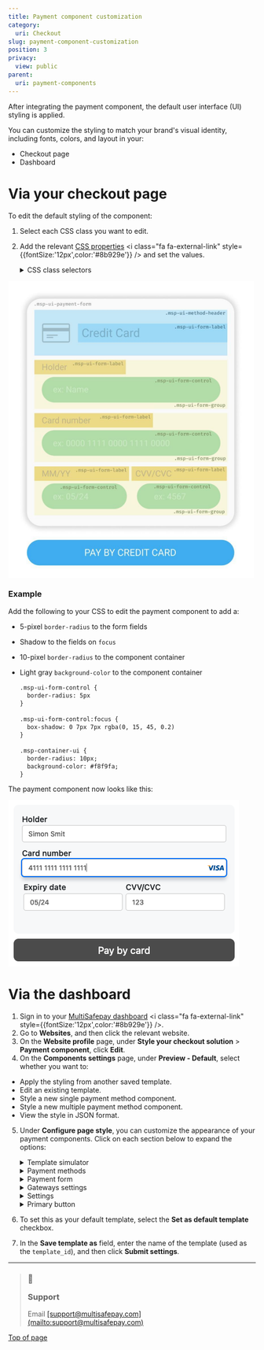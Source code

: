 ```yaml
---
title: Payment component customization
category:
  uri: Checkout
slug: payment-component-customization
position: 3
privacy:
  view: public
parent:
  uri: payment-components
---
```

After integrating the payment component, the default user interface (UI) styling is applied.

You can customize the styling to match your brand's visual identity, including fonts, colors, and layout in your:

* Checkout page
* Dashboard

# Via your checkout page

To edit the default styling of the component:

1. Select each CSS class you want to edit.
2. Add the relevant <a href="https://developer.mozilla.org/en-US/docs/Web/CSS/CSS_Properties_Reference" target="_blank">CSS properties</a> <i class="fa fa-external-link" style={{fontSize:'12px',color:'#8b929e'}} /> and set the values.

   <details id="css-class-selectors">
     <summary>CSS class selectors</summary>

     <br />

     | CSS class               | What it does                                                 |
     | ----------------------- | ------------------------------------------------------------ |
     | `.msp-container-ui`     | Selects the payment component                                |
     | `.msp-ui-payment-form`  | Selects the payment form                                     |
     | `.msp-ui-method-header` | Selects the payment `.msp-ui-method-image` and heading       |
     | `.msp-ui-method-image`  | Selects the payment method logo                              |
     | `.msp-ui-form-group`    | Contains the `.msp-ui-form-control` and `.msp-ui-form-label` |
     | `.msp-ui-form-label`    | Selects the field labels in the payment form                 |
     | `.msp-ui-form-control`  | Selects the fields in the payment form                       |
     | `.msp-ui-row`           | Contains two `.msp-ui-col-2` elements                        |
     | `.msp-ui-col-2`         | Contains `.msp-ui-form-group`                                |
     | `.msp-ui-separator`     | Selects the space before and after the form fields           |
   </details>

<img src="https://raw.githubusercontent.com/MultiSafepay/docs/master/static/diagrams/svg/CCC_CSS.svg" width="500" align="center" />

### Example

Add the following to your CSS to edit the payment component to add a:

* 5-pixel `border-radius` to the form fields
* Shadow to the fields on `focus`
* 10-pixel `border-radius` to the component container
* Light gray `background-color` to the component container

  ```
  .msp-ui-form-control {
    border-radius: 5px
  }

  .msp-ui-form-control:focus {
    box-shadow: 0 7px 7px rgba(0, 15, 45, 0.2)
  }

  .msp-container-ui {
    border-radius: 10px;
    background-color: #f8f9fa;
  }
  ```

The payment component now looks like this:

<img src="https://raw.githubusercontent.com/MultiSafepay/docs/master/static/img/Screenshot-Payment-Component.png" align="center" />

<br />

# Via the dashboard

1. Sign in to your <a href="https://merchant.multisafepay.com" target="_blank">MultiSafepay dashboard</a> <i class="fa fa-external-link" style={{fontSize:'12px',color:'#8b929e'}} />.
2. Go to **Websites**, and then click the relevant website.
3. On the **Website profile** page, under **Style your checkout solution** > **Payment component**, click **Edit**.
4. On the **Components settings** page, under **Preview - Default**, select whether you want to:

* Apply the styling from another saved template.
* Edit an existing template.
* Style a new single payment method component.
* Style a new multiple payment method component.
* View the style in JSON format.

5. Under **Configure page style**, you can customize the appearance of your payment components. Click on each section below to expand the options:

   <details id="container">
     <summary>Template simulator</summary>

     <br />

     The template simulator provides a preview of your payment page. Here, you can:

     * Set the <a href="https://www.w3schools.com/colors/colors_picker.asp" target="_blank">Hex color</a> <i class="fa fa-external-link" style={{fontSize:'12px',color:'#8b929e'}} /> for the background and text.
     * Set the <a href="https://www.w3schools.com/cssref/css_units.php" target="_blank">size in pixels (px)</a> <i class="fa fa-external-link" style={{fontSize:'12px',color:'#8b929e'}} /> the font.
     * Set the font family, style and weight.

     <br />
   </details>

   <details id="fields">
     <summary>Payment methods</summary>

     <br />

     Customize the look of all payment methods and forms. Here, you can:

     * Set the <a href="https://www.w3schools.com/colors/colors_picker.asp" target="_blank">Hex color</a> <i class="fa fa-external-link" style={{fontSize:'12px',color:'#8b929e'}} /> for the background, text, and borders. You can also set a color for when the user hovers over each payment method.
     * Set the <a href="https://www.w3schools.com/cssref/css_units.php" target="_blank">size in pixels (px)</a> <i class="fa fa-external-link" style={{fontSize:'12px',color:'#8b929e'}} /> for the font, border width and radius, and box shadow.
     * Set the font family, style and weight.
     * Set the border style.

     <br />
   </details>

   <details id="settings-for-payment-form">
     <summary>Payment form</summary>

     <br />

     Customize the appearance of your payment forms using the settings below. These options are divided into two categories:

     Under **General**:

     * Set the <a href="https://www.w3schools.com/colors/colors_picker.asp" target="_blank">Hex color code</a> <i class="fa fa-external-link" style={{fontSize:'12px',color:'#8b929e'}} /> for general background color, text, border, links and labels.
     * Set the <a href="https://www.w3schools.com/cssref/css_units.php" target="_blank">size in pixels (px)</a> <i class="fa fa-external-link" style={{fontSize:'12px',color:'#8b929e'}} /> for the labels.
     * Set the label's font weight.

     <br />

     Under **Inputs**:

     * Set the <a href="https://www.w3schools.com/colors/colors_picker.asp" target="_blank">Hex color code</a> <i class="fa fa-external-link" style={{fontSize:'12px',color:'#8b929e'}} /> for the input's background, text, borders, placeholder text, focus and errors.
     * Set the <a href="https://www.w3schools.com/cssref/css_units.php" target="_blank">size in pixels (px)</a> <i class="fa fa-external-link" style={{fontSize:'12px',color:'#8b929e'}} /> for the input's font, border width and radius.
     * Set the font family, style and weight. Set the border style.

     <br />
   </details>

   <details id="gatewayss">
     <summary>Gateways settings</summary>

     <br />

     Customize the color and text for **Apple Pay** and **Google Pay** payment components.\
     To preview the changes, go to **Review - Default**, click **Select component view** > **Express methods (Google & Apple Pay)**.

     * Click on the **Style Apple Pay** checkbox to enable customization for **Apple Pay**.
     * Click on the **Style Google Pay** checkbox to enable customization for the **Google Pay**.

     <br />
   </details>

   <details id="gateways">
     <summary>Settings</summary>

     <br />

     * Click the **Embed mode** checkbox to embed your payment component into your page. Enabling this settings will disable background and border customization for payment forms. Inputs can still be customized.\
       **⚠️ Note:** This only applies to **single components**.
     * Enable the **MultiSafepay Payment Button** for multiple payment components clicking the checkbox. To customize the appearance of this button, go to the **Primary Button**.

     <br />
   </details>

   <details id="pay-button">
     <summary>Primary button</summary>

     <br />

     If you've enabled the **MultiSafepay Payment Button** in the **Settings** section, you can customize its appearance:

     * Set the <a href="https://www.w3schools.com/colors/colors_picker.asp" target="_blank">Hex color code</a> <i class="fa fa-external-link" style={{fontSize:'12px',color:'#8b929e'}} /> for the background, text and border. You can also change the color for mouseovers.
     * Set the <a href="https://www.w3schools.com/cssref/css_units.php" target="_blank">size in pixels (px)</a> <i class="fa fa-external-link" style={{fontSize:'12px',color:'#8b929e'}} /> to change font size, border width, shadow and radius.
     * Set the font weight clicking the **Font weight** dropdown menu.
   </details>
6. To set this as your default template, select the **Set as default template** checkbox.
7. In the **Save template as** field, enter the name of the template (used as the `template_id`), and then click **Submit settings**.

***

<blockquote class="callout callout_info">
  <h3 class="callout-heading false">
    <span class="callout-icon">💬</span>
    <p>Support</p>
  </h3>

  <p>Email <a href="mailto:support@multisafepay.com">[support@multisafepay.com](mailto:support@multisafepay.com)</a></p>
</blockquote>

[Top of page](#)
